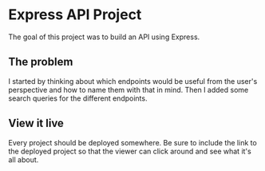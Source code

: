 # Express API Project

The goal of this project was to build an API using Express.

## The problem

I started by thinking about which endpoints would be useful from the user's perspective and how to name them with that in mind. Then I added some search queries for the different endpoints.

## View it live

Every project should be deployed somewhere. Be sure to include the link to the deployed project so that the viewer can click around and see what it's all about.
